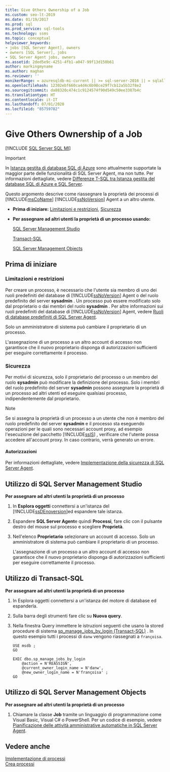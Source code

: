 ```yaml
---
title: Give Others Ownership of a Job
ms.custom: seo-lt-2019
ms.date: 01/19/2017
ms.prod: sql
ms.prod_service: sql-tools
ms.technology: ssms
ms.topic: conceptual
helpviewer_keywords:
- jobs [SQL Server Agent], owners
- owners [SQL Server], jobs
- SQL Server Agent jobs, owners
ms.assetid: 2ded5e9c-4251-4fb1-a047-99f13d150b61
author: markingmyname
ms.author: maghan
ms.reviewer: ''
monikerRange: = azuresqldb-mi-current || >= sql-server-2016 || = sqlallproducts-allversions
ms.openlocfilehash: 12302ebf660ca4d4c6b98ce29f7cb12a5b32f8e2
ms.sourcegitcommit: da88320c474c1c9124574f90d549c50ee3387b4c
ms.translationtype: HT
ms.contentlocale: it-IT
ms.lasthandoff: 07/01/2020
ms.locfileid: "85759782"
---
```

# <a name="give-others-ownership-of-a-job"></a>Give Others Ownership of a Job
[!INCLUDE [SQL Server SQL MI](../../includes/applies-to-version/sql-asdbmi.md)]

> [!IMPORTANT]  
> In [Istanza gestita di database SQL di Azure](https://docs.microsoft.com/azure/sql-database/sql-database-managed-instance) sono attualmente supportate la maggior parte delle funzionalità di SQL Server Agent, ma non tutte. Per informazioni dettagliate, vedere [Differenze T-SQL tra Istanza gestita del database SQL di Azure e SQL Server](https://docs.microsoft.com/azure/sql-database/sql-database-managed-instance-transact-sql-information#sql-server-agent).

Questo argomento descrive come riassegnare la proprietà dei processi di [!INCLUDE[msCoName](../../includes/msconame_md.md)] [!INCLUDE[ssNoVersion](../../includes/ssnoversion-md.md)] Agent a un altro utente.  
  
-   **Prima di iniziare:**  [Limitazioni e restrizioni](#Restrictions), [Sicurezza](#Security)  
  
-   **Per assegnare ad altri utenti la proprietà di un processo usando:**  
  
    [SQL Server Management Studio](#SSMSProc2)  
  
    [Transact-SQL](#TsqlProc2)  
  
    [SQL Server Management Objects](#SMOProc2)  
  
## <a name="before-you-begin"></a><a name="BeforeYouBegin"></a>Prima di iniziare  
  
### <a name="limitations-and-restrictions"></a><a name="Restrictions"></a>Limitazioni e restrizioni  
Per creare un processo, è necessario che l'utente sia membro di uno dei ruoli predefiniti del database di [!INCLUDE[ssNoVersion](../../includes/ssnoversion-md.md)] Agent o del ruolo predefinito del server **sysadmin** . Un processo può essere modificato solo dal proprietario o dai membri del ruolo **sysadmin** . Per altre informazioni sui ruoli predefiniti del database di [!INCLUDE[ssNoVersion](../../includes/ssnoversion-md.md)] Agent, vedere [Ruoli di database predefiniti di SQL Server Agent](../../ssms/agent/sql-server-agent-fixed-database-roles.md).  
  
Solo un amministratore di sistema può cambiare il proprietario di un processo.  
  
L'assegnazione di un processo a un altro account di accesso non garantisce che il nuovo proprietario disponga di autorizzazioni sufficienti per eseguire correttamente il processo.  
  
### <a name="security"></a><a name="Security"></a>Sicurezza  
Per motivi di sicurezza, solo il proprietario del processo o un membro del ruolo **sysadmin** può modificare la definizione del processo. Solo i membri del ruolo predefinito del server **sysadmin** possono assegnare la proprietà di un processo ad altri utenti ed eseguire qualsiasi processo, indipendentemente dal proprietario.  
  
> [!NOTE]  
> Se si assegna la proprietà di un processo a un utente che non è membro del ruolo predefinito del server **sysadmin** e il processo sta eseguendo operazioni per le quali sono necessari account proxy, ad esempio l'esecuzione del pacchetto [!INCLUDE[ssIS](../../includes/ssis_md.md)] , verificare che l'utente possa accedere all'account proxy. In caso contrario, verrà generato un errore.  
  
#### <a name="permissions"></a><a name="Permissions"></a>Autorizzazioni  
Per informazioni dettagliate, vedere [Implementazione della sicurezza di SQL Server Agent](../../ssms/agent/implement-sql-server-agent-security.md).  
  
## <a name="using-sql-server-management-studio"></a><a name="SSMSProc2"></a>Utilizzo di SQL Server Management Studio  
**Per assegnare ad altri utenti la proprietà di un processo**  
  
1.  In **Esplora oggetti** connettersi a un'istanza del [!INCLUDE[ssDEnoversion](../../includes/ssdenoversion_md.md)]ed espandere tale istanza.  
  
2.  Espandere **SQL Server Agent**e quindi **Processi**, fare clic con il pulsante destro del mouse sul processo e scegliere **Proprietà**.  
  
3.  Nell'elenco **Proprietario** selezionare un account di accesso. Solo un amministratore di sistema può cambiare il proprietario di un processo.  
  
    L'assegnazione di un processo a un altro account di accesso non garantisce che il nuovo proprietario disponga di autorizzazioni sufficienti per eseguire correttamente il processo.  
  
## <a name="using-transact-sql"></a><a name="TsqlProc2"></a>Utilizzo di Transact-SQL  
**Per assegnare ad altri utenti la proprietà di un processo**  
  
1.  In Esplora oggetti connettersi a un'istanza del motore di database ed espanderla.  
  
2.  Sulla barra degli strumenti fare clic su **Nuova query**.  
  
3.  Nella finestra Query immettere le istruzioni seguenti che usano la stored procedure di sistema [sp_manage_jobs_by_login (Transact-SQL)](https://msdn.microsoft.com/832ec15a-6e92-4eb5-8c4a-af4dba79fbaa) . In questo esempio tutti i processi di `danw` vengono riassegnati a `françoisa`.  
  
    ```  
    USE msdb ;  
    GO  
  
    EXEC dbo.sp_manage_jobs_by_login  
        @action = N'REASSIGN',  
        @current_owner_login_name = N'danw',  
        @new_owner_login_name = N'françoisa' ;  
    GO  
    ```  
  
## <a name="using-sql-server-management-objects"></a><a name="SMOProc2"></a>Utilizzo di SQL Server Management Objects  
**Per assegnare ad altri utenti la proprietà di un processo**  
  
1.  Chiamare la classe **Job** tramite un linguaggio di programmazione come Visual Basic, Visual C# o PowerShell. Per un codice di esempio, vedere [Pianificazione delle attività amministrative automatiche in SQL Server Agent](../../relational-databases/server-management-objects-smo/tasks/scheduling-automatic-administrative-tasks-in-sql-server-agent.md).  
  
## <a name="see-also"></a>Vedere anche  
[Implementazione di processi](../../ssms/agent/implement-jobs.md)  
[Crea processi](../../ssms/agent/create-jobs.md)  
  
